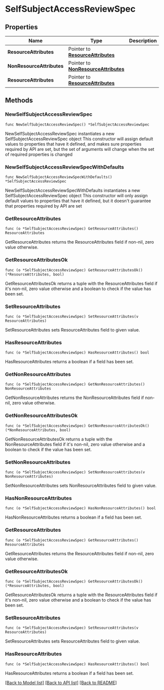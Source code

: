 # SelfSubjectAccessReviewSpec

## Properties

Name | Type | Description | Notes
------------ | ------------- | ------------- | -------------
**ResourceAttributes** | Pointer to [**ResourceAttributes**](ResourceAttributes.md) |  | [optional] 
**NonResourceAttributes** | Pointer to [**NonResourceAttributes**](NonResourceAttributes.md) |  | [optional] 
**ResourceAttributes** | Pointer to [**ResourceAttributes**](ResourceAttributes.md) |  | [optional] 

## Methods

### NewSelfSubjectAccessReviewSpec

`func NewSelfSubjectAccessReviewSpec() *SelfSubjectAccessReviewSpec`

NewSelfSubjectAccessReviewSpec instantiates a new SelfSubjectAccessReviewSpec object
This constructor will assign default values to properties that have it defined,
and makes sure properties required by API are set, but the set of arguments
will change when the set of required properties is changed

### NewSelfSubjectAccessReviewSpecWithDefaults

`func NewSelfSubjectAccessReviewSpecWithDefaults() *SelfSubjectAccessReviewSpec`

NewSelfSubjectAccessReviewSpecWithDefaults instantiates a new SelfSubjectAccessReviewSpec object
This constructor will only assign default values to properties that have it defined,
but it doesn't guarantee that properties required by API are set

### GetResourceAttributes

`func (o *SelfSubjectAccessReviewSpec) GetResourceAttributes() ResourceAttributes`

GetResourceAttributes returns the ResourceAttributes field if non-nil, zero value otherwise.

### GetResourceAttributesOk

`func (o *SelfSubjectAccessReviewSpec) GetResourceAttributesOk() (*ResourceAttributes, bool)`

GetResourceAttributesOk returns a tuple with the ResourceAttributes field if it's non-nil, zero value otherwise
and a boolean to check if the value has been set.

### SetResourceAttributes

`func (o *SelfSubjectAccessReviewSpec) SetResourceAttributes(v ResourceAttributes)`

SetResourceAttributes sets ResourceAttributes field to given value.

### HasResourceAttributes

`func (o *SelfSubjectAccessReviewSpec) HasResourceAttributes() bool`

HasResourceAttributes returns a boolean if a field has been set.

### GetNonResourceAttributes

`func (o *SelfSubjectAccessReviewSpec) GetNonResourceAttributes() NonResourceAttributes`

GetNonResourceAttributes returns the NonResourceAttributes field if non-nil, zero value otherwise.

### GetNonResourceAttributesOk

`func (o *SelfSubjectAccessReviewSpec) GetNonResourceAttributesOk() (*NonResourceAttributes, bool)`

GetNonResourceAttributesOk returns a tuple with the NonResourceAttributes field if it's non-nil, zero value otherwise
and a boolean to check if the value has been set.

### SetNonResourceAttributes

`func (o *SelfSubjectAccessReviewSpec) SetNonResourceAttributes(v NonResourceAttributes)`

SetNonResourceAttributes sets NonResourceAttributes field to given value.

### HasNonResourceAttributes

`func (o *SelfSubjectAccessReviewSpec) HasNonResourceAttributes() bool`

HasNonResourceAttributes returns a boolean if a field has been set.

### GetResourceAttributes

`func (o *SelfSubjectAccessReviewSpec) GetResourceAttributes() ResourceAttributes`

GetResourceAttributes returns the ResourceAttributes field if non-nil, zero value otherwise.

### GetResourceAttributesOk

`func (o *SelfSubjectAccessReviewSpec) GetResourceAttributesOk() (*ResourceAttributes, bool)`

GetResourceAttributesOk returns a tuple with the ResourceAttributes field if it's non-nil, zero value otherwise
and a boolean to check if the value has been set.

### SetResourceAttributes

`func (o *SelfSubjectAccessReviewSpec) SetResourceAttributes(v ResourceAttributes)`

SetResourceAttributes sets ResourceAttributes field to given value.

### HasResourceAttributes

`func (o *SelfSubjectAccessReviewSpec) HasResourceAttributes() bool`

HasResourceAttributes returns a boolean if a field has been set.


[[Back to Model list]](../README.md#documentation-for-models) [[Back to API list]](../README.md#documentation-for-api-endpoints) [[Back to README]](../README.md)


